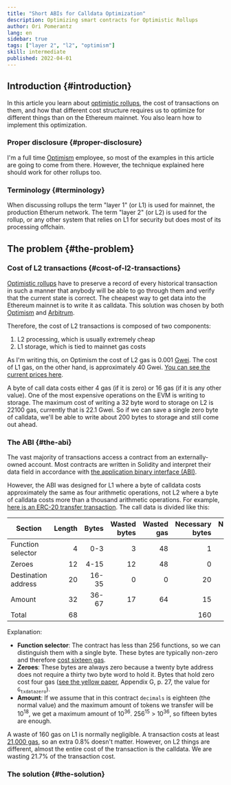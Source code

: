 ```yaml
---
title: "Short ABIs for Calldata Optimization"
description: Optimizing smart contracts for Optimistic Rollups
author: Ori Pomerantz
lang: en
sidebar: true
tags: ["layer 2", "l2", "optimism"]
skill: intermediate
published: 2022-04-01
---
```


## Introduction {#introduction}

In this article you learn about [optimistic rollups](/developers/docs/scaling/optimistic-rollups), the cost of transactions on them, and how that different cost structure requires us to optimize for different things than on the Ethereum mainnet.
You also learn how to implement this optimization.

### Proper disclosure {#proper-disclosure}

I'm a full time [Optimism](https://www.optimism.io/) employee, so most of the examples in this article are going to come from there.
However, the technique explained here should work for other rollups too.

### Terminology   {#terminology}

When discussing rollups the term "layer 1" (or L1) is used for mainnet, the production Etherum network.
The term "layer 2" (or L2) is used for the rollup, or any other system that relies on L1 for security but does most of its processing offchain.


## The problem {#the-problem}

### Cost of L2 transactions  {#cost-of-l2-transactions}

[Optimistic rollups](/developers/docs/scaling/optimistic-rollups) have to preserve a record of every historical transaction in such a manner that anybody will be able to go through them and verify that the current state is correct.
The cheapest way to get data into the Ethereum mainnet is to write it as calldata.
This solution was chosen by both [Optimism](https://help.optimism.io/hc/en-us/articles/4413163242779-What-is-a-rollup-) and [Arbitrum](https://developer.offchainlabs.com/docs/rollup_basics#intro-to-rollups).

Therefore, the cost of L2 transactions is composed of two components:

1. L2 processing, which is usually extremely cheap
1. L1 storage, which is tied to mainnet gas costs

As I'm writing this, on Optimism the cost of L2 gas is 0.001 [Gwei](https://ethereum.org/en/developers/docs/gas/#pre-london).
The cost of L1 gas, on the other hand, is approximately 40 Gwei.
[You can see the current prices here](https://public-grafana.optimism.io/d/9hkhMxn7z/public-dashboard?orgId=1&refresh=5m).

A byte of call data costs either 4 gas (if it is zero) or 16 gas (if it is any other value).
One of the most expensive operations on the EVM is writing to storage.
The maximum cost of writing a 32 byte word to storage on L2 is 22100 gas, currently that is 22.1 Gwei.
So if we can save a single zero byte of calldata, we'll be able to write about 200 bytes to storage and still come out ahead.


### The ABI {#the-abi}

The vast majority of transactions access a contract from an externally-owned account. 
Most contracts are written in Solidity and interpret their data field in accordance with [the application binary interface (ABI)](https://docs.soliditylang.org/en/latest/abi-spec.html#formal-specification-of-the-encoding).

However, the ABI was designed for L1 where a byte of calldata costs approximately the same as four arithmetic operations, not L2 where a byte of calldata costs more than a thousand arithmetic operations.
For example, [here is an ERC-20 transfer transaction](https://kovan-optimistic.etherscan.io/tx/0xf1e3b1cf210d3319afd89132dfb24bfcb9cd93c651d3d9e495c224549416c578).
The call data is divided like this:

| Section | Length | Bytes | Wasted bytes | Wasted gas | Necessary bytes | Necessary gas |
| ------- | -----: | ----: | -----------: | ---------: | --------------: | ------------: |
| Function selector | 4 | 0-3 | 3 | 48 | 1 | 16
| Zeroes | 12 | 4-15 | 12 | 48 | 0 | 0
| Destination address | 20 | 16-35 | 0 | 0 | 20 | 320 
| Amount | 32 | 36-67 | 17 | 64 | 15 | 240
| Total  | 68 | | | | 160 | | 576

Explanation:

- **Function selector**: The contract has less than 256 functions, so we can distinguish them with a single byte.
  These bytes are typically non-zero and therefore [cost sixteen gas](https://eips.ethereum.org/EIPS/eip-2028).
- **Zeroes**: These bytes are always zero because a twenty byte address does not require a thirty two byte word to hold it.
  Bytes that hold zero cost four gas ([see the yellow paper](https://ethereum.github.io/yellowpaper/paper.pdf), Appendix G,
  p. 27, the value for `G`<sub>`txdatazero`</sub>).
- **Amount**: If we assume that in this contract `decimals` is eighteen (the normal value) and the maximum amount of tokens we transfer will be 10<sup>18</sup>, we get a maximum amount of 10<sup>36</sup>.
  256<sup>15</sup> &gt; 10<sup>36</sup>, so fifteen bytes are enough.
  
A waste of 160 gas on L1 is normally negligible. A transaction costs at least [21,000 gas](https://yakkomajuri.medium.com/blockchain-definition-of-the-week-ethereum-gas-2f976af774ed), so an extra 0.8% doesn't matter.
However, on L2 things are different, almost the entire cost of the transaction is the calldata.
We are wasting 21.7% of the transaction cost.

### The solution {#the-solution}


